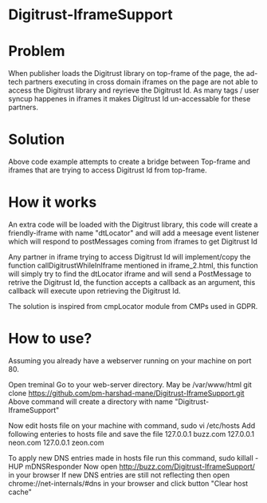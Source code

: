 # Digitrust-IframeSupport

# Problem
When publisher loads the Digitrust library on top-frame of the page, the ad-tech partners executing in cross domain iframes on the page are not able to access the Digitrust library and reyrieve the Digitrust Id. As many tags / user syncup happenes in iframes it makes Digitrust Id un-accessable for these partners.

# Solution
Above code example attempts to create a bridge between Top-frame and iframes that are trying to access Digitrust Id from top-frame.

# How it works
An extra code will be loaded with the Digitrust library, this code will create a friendly-iframe with name "dtLocator" and will add a meesage event listener which will respond to postMessages coming from iframes to get Digitrust Id

Any partner in iframe trying to access Digitrust Id will implement/copy the function callDigitrustWhileInIframe mentioned in iframe_2.html, this function will simply try to find the dtLocator iframe and will send a PostMessage to retrive the Digitrust Id, the function accepts a callback as an argument, this callback will execute upon retrieving the Digitrust Id.

The solution is inspired from cmpLocator module from CMPs used in GDPR.

# How to use?
Assuming you already have a webserver running on your machine on port 80.

Open treminal
Go to your web-server directory. May be /var/www/html
git clone https://github.com/pm-harshad-mane/Digitrust-IframeSupport.git
Above command will create a directory with name "Digitrust-IframeSupport"

Now edit hosts file on your machine with command, sudo vi /etc/hosts
Add following enteries to hosts file and save the file
127.0.0.1       buzz.com
127.0.0.1       neon.com
127.0.0.1       zeon.com

To apply new DNS entries made in hosts file run this command, sudo killall -HUP mDNSResponder
Now open http://buzz.com/Digitrust-IframeSupport/ in your browser
If new DNS entries are still not reflecting then open chrome://net-internals/#dns in your browser and click button "Clear host cache"
